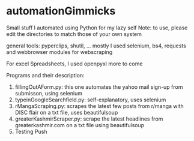 # automationGimmicks
Small stuff I automated using Python for my lazy self
Note: to use, please edit the directories to match those of your own system

general tools: pyperclips, shutil, ...
mostly I used selenium, bs4, requests and webbrowser modules for webscraping

For excel Spreadsheets, I used openpyxl
more to come

Programs and their description:
1. fillingOutAForm.py: this one automates the yahoo mail sign-up from submisson, using selenium
2. typeinGoogleSearchfield.py: self-explanatory, uses selenium
3. rMangaScraping.py: scrapes the latest few posts from r/manga with DISC flair on a txt file, uses beautifulsoup
4. greaterKashmirScraper.py: scrape the latest headlines from greaterkashmir.com on a txt file using beautifulsoup
5. Testing Push
